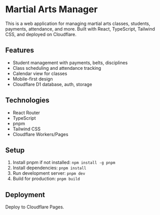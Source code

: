 # Martial Arts Manager

This is a web application for managing martial arts classes, students, payments, attendance, and more. Built with React, TypeScript, Tailwind CSS, and deployed on Cloudflare.

## Features

- Student management with payments, belts, disciplines
- Class scheduling and attendance tracking
- Calendar view for classes
- Mobile-first design
- Cloudflare D1 database, auth, storage

## Technologies

- React Router
- TypeScript
- pnpm
- Tailwind CSS
- Cloudflare Workers/Pages

## Setup

1. Install pnpm if not installed: `npm install -g pnpm`
2. Install dependencies: `pnpm install`
3. Run development server: `pnpm dev`
4. Build for production: `pnpm build`

## Deployment

Deploy to Cloudflare Pages.